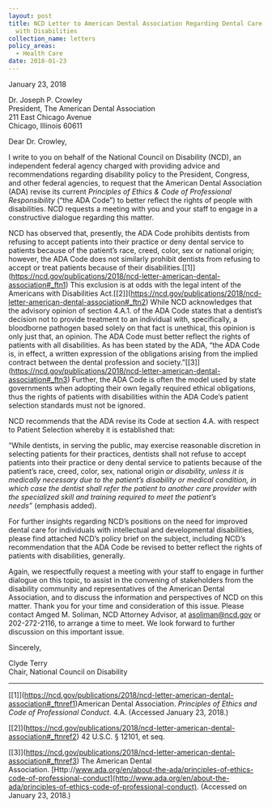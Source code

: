 ```yaml
---
layout: post
title: NCD Letter to American Dental Association Regarding Dental Care of People
  with Disabilities
collection_name: letters
policy_areas:
  - Health Care
date: 2018-01-23
---
```

January 23, 2018

Dr. Joseph P. Crowley\
President, The American Dental Association\
211 East Chicago Avenue\
Chicago, Illinois 60611

Dear Dr. Crowley,

I write to you on behalf of the National Council on Disability (NCD), an independent federal agency charged with providing advice and recommendations regarding disability policy to the President, Congress, and other federal agencies, to request that the American Dental Association (ADA) revise its current *Principles of Ethics & Code of Professional Responsibility* (“the ADA Code”) to better reflect the rights of people with disabilities. NCD requests a meeting with you and your staff to engage in a constructive dialogue regarding this matter.

NCD has observed that, presently, the ADA Code prohibits dentists from refusing to accept patients into their practice or deny dental service to patients because of the patient’s race, creed, color, sex or national origin; however, the ADA Code does not similarly prohibit dentists from refusing to accept or treat patients because of their disabilities.[\[1]](https://ncd.gov/publications/2018/ncd-letter-american-dental-association#_ftn1) This exclusion is at odds with the legal intent of the Americans with Disabilities Act.[\[2]](https://ncd.gov/publications/2018/ncd-letter-american-dental-association#_ftn2) While NCD acknowledges that the advisory opinion of section 4.A.1. of the ADA Code states that a dentist’s decision not to provide treatment to an individual with, specifically, a bloodborne pathogen based solely on that fact is unethical, this opinion is only just that, an opinion. The ADA Code must better reflect the rights of patients with all disabilities. As has been stated by the ADA, “the ADA Code is, in effect, a written expression of the obligations arising from the implied contract between the dental profession and society.”[\[3]](https://ncd.gov/publications/2018/ncd-letter-american-dental-association#_ftn3) Further, the ADA Code is often the model used by state governments when adopting their own legally required ethical obligations, thus the rights of patients with disabilities within the ADA Code’s patient selection standards must not be ignored.

NCD recommends that the ADA revise its Code at section 4.A. with respect to Patient Selection whereby it is established that:

“While dentists, in serving the public, may exercise reasonable discretion in selecting patients for their practices, dentists shall not refuse to accept patients into their practice or deny dental service to patients because of the patient’s race, creed, color, sex, national origin *or disability, unless it is medically necessary due to the patient’s disability or medical condition, in which case the dentist shall refer the patient to another care provider with the specialized skill and training required to meet the patient’s needs”* (emphasis added).

For further insights regarding NCD’s positions on the need for improved dental care for individuals with intellectual and developmental disabilities, please find attached NCD’s policy brief on the subject, including NCD’s recommendation that the ADA Code be revised to better reflect the rights of patients with disabilities, generally.

Again, we respectfully request a meeting with your staff to engage in further dialogue on this topic, to assist in the convening of stakeholders from the disability community and representatives of the American Dental Association, and to discuss the information and perspectives of NCD on this matter. Thank you for your time and consideration of this issue. Please contact Amged M. Soliman, NCD Attorney Advisor, at [asoliman@ncd.gov](mailto:asoliman@ncd.gov) or 202-272-2116, to arrange a time to meet. We look forward to further discussion on this important issue.

Sincerely,

Clyde Terry\
Chair, National Council on Disability



- - -

[\[1]](https://ncd.gov/publications/2018/ncd-letter-american-dental-association#_ftnref1)American Dental Association. *Principles of Ethics and Code of Professional Conduct*. 4.A. (Accessed January 23, 2018.)

[\[2]](https://ncd.gov/publications/2018/ncd-letter-american-dental-association#_ftnref2) 42 U.S.C. § 12101, et seq.

[\[3]](https://ncd.gov/publications/2018/ncd-letter-american-dental-association#_ftnref3) The American Dental Association. [Http://www.ada.org/en/about-the-ada/principles-of-ethics-code-of-professional-conduct](http://www.ada.org/en/about-the-ada/principles-of-ethics-code-of-professional-conduct). (Accessed on January 23, 2018.)